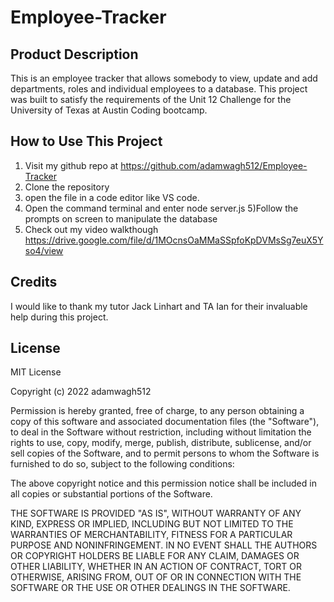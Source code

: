 # Employee-Tracker

## Product Description
This is an employee tracker that allows somebody to view, update and add departments, roles and individual employees to a database. This project was built to satisfy the requirements of the  Unit 12 Challenge for the University of Texas at Austin Coding bootcamp. 

## How to Use This Project
1) Visit my github repo at https://github.com/adamwagh512/Employee-Tracker
2) Clone the repository
3) open the file in a code editor like VS code.
4) Open the command terminal and enter node server.js
5)Follow the prompts on screen to manipulate the database
6) Check out my video walkthough https://drive.google.com/file/d/1MOcnsOaMMaSSpfoKpDVMsSg7euX5Yso4/view

## Credits
I would like to thank my tutor Jack Linhart and TA Ian for their invaluable help during this project.

## License
MIT License

Copyright (c) 2022 adamwagh512

Permission is hereby granted, free of charge, to any person obtaining a copy
of this software and associated documentation files (the "Software"), to deal
in the Software without restriction, including without limitation the rights
to use, copy, modify, merge, publish, distribute, sublicense, and/or sell
copies of the Software, and to permit persons to whom the Software is
furnished to do so, subject to the following conditions:

The above copyright notice and this permission notice shall be included in all
copies or substantial portions of the Software.

THE SOFTWARE IS PROVIDED "AS IS", WITHOUT WARRANTY OF ANY KIND, EXPRESS OR
IMPLIED, INCLUDING BUT NOT LIMITED TO THE WARRANTIES OF MERCHANTABILITY,
FITNESS FOR A PARTICULAR PURPOSE AND NONINFRINGEMENT. IN NO EVENT SHALL THE
AUTHORS OR COPYRIGHT HOLDERS BE LIABLE FOR ANY CLAIM, DAMAGES OR OTHER
LIABILITY, WHETHER IN AN ACTION OF CONTRACT, TORT OR OTHERWISE, ARISING FROM,
OUT OF OR IN CONNECTION WITH THE SOFTWARE OR THE USE OR OTHER DEALINGS IN THE
SOFTWARE.
